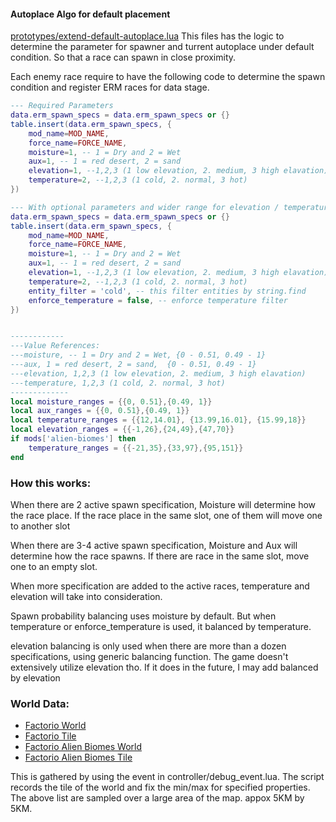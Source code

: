 #### Autoplace Algo for default placement

[prototypes/extend-default-autoplace.lua]([prototypes/extend-default-autoplace.lua]) This files has the logic to determine the parameter for spawner and turrent autoplace under default condition.  So that a race can spawn in close proximity.

Each enemy race require to have the following code to determine the spawn condition and register ERM races for data stage. 
```lua
--- Required Parameters
data.erm_spawn_specs = data.erm_spawn_specs or {}
table.insert(data.erm_spawn_specs, {
    mod_name=MOD_NAME,
    force_name=FORCE_NAME,
    moisture=1, -- 1 = Dry and 2 = Wet
    aux=1, -- 1 = red desert, 2 = sand
    elevation=1, --1,2,3 (1 low elevation, 2. medium, 3 high elavation)
    temperature=2, --1,2,3 (1 cold, 2. normal, 3 hot)
})

--- With optional parameters and wider range for elevation / temperature
data.erm_spawn_specs = data.erm_spawn_specs or {}
table.insert(data.erm_spawn_specs, {
    mod_name=MOD_NAME,
    force_name=FORCE_NAME,
    moisture=1, -- 1 = Dry and 2 = Wet
    aux=1, -- 1 = red desert, 2 = sand
    elevation=1, --1,2,3 (1 low elevation, 2. medium, 3 high elavation)
    temperature=2, --1,2,3 (1 cold, 2. normal, 3 hot)
    entity_filter = 'cold', -- this filter entities by string.find
    enforce_temperature = false, -- enforce temperature filter
})


------------
---Value References:
---moisture, -- 1 = Dry and 2 = Wet, {0 - 0.51, 0.49 - 1}
---aux, 1 = red desert, 2 = sand,  {0 - 0.51, 0.49 - 1}
---elevation, 1,2,3 (1 low elevation, 2. medium, 3 high elavation)
---temperature, 1,2,3 (1 cold, 2. normal, 3 hot)
-------------
local moisture_ranges = {{0, 0.51},{0.49, 1}}
local aux_ranges = {{0, 0.51},{0.49, 1}}
local temperature_ranges = {{12,14.01}, {13.99,16.01}, {15.99,18}}
local elevation_ranges = {{-1,26},{24,49},{47,70}}
if mods['alien-biomes'] then
    temperature_ranges = {{-21,35},{33,97},{95,151}}
end
```

### How this works:

When there are 2 active spawn specification,  Moisture will determine how the race place. If the race place in the same slot, one of them will move one to another slot

When there are 3-4 active spawn specification, Moisture and Aux will determine how the race spawns. If there are race in the same slot, move one to an empty slot.

When more specification are added to the active races, temperature and elevation will take into consideration.

Spawn probability balancing uses moisture by default.  But when temperature or enforce_temperature is used, it balanced by temperature.

elevation balancing is only used when there are more than a dozen specifications, using generic balancing function.  The game doesn't extensively utilize elevation tho. 
If it does in the future, I may add balanced by elevation


### World Data:
- [Factorio World](erm-base-world-data.lua)
- [Factorio Tile](erm-base-tiles-data.lua)
- [Factorio Alien Biomes World](erm-alien-biomes-world-data.lua)
- [Factorio Alien Biomes Tile](erm-alien-biomes-tiles-data.lua)

This is gathered by using the event in controller/debug_event.lua.  The script records the tile of the world and fix the min/max for specified properties.
The above list are sampled over a large area of the map. appox 5KM by 5KM.